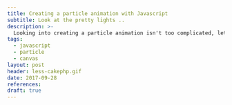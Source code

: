 ```yaml
---
title: Creating a particle animation with Javascript
subtitle: Look at the pretty lights ..
description: >-
  Looking into creating a particle animation isn't too complicated, let's build an animation
tags:
  - javascript
  - particle
  - canvas
layout: post
header: less-cakephp.gif
date: 2017-09-28
references:
draft: true
---
```


